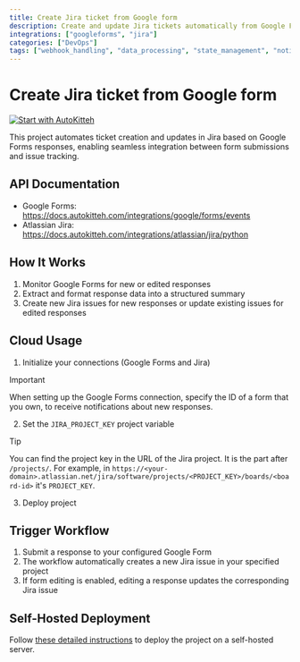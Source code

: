 ```yaml
---
title: Create Jira ticket from Google form
description: Create and update Jira tickets automatically from Google Forms responses
integrations: ["googleforms", "jira"]
categories: ["DevOps"]
tags: ["webhook_handling", "data_processing", "state_management", "notifications"]
---
```


# Create Jira ticket from Google form

[![Start with AutoKitteh](https://autokitteh.com/assets/autokitteh-badge.svg)](https://app.autokitteh.cloud/template?template-name=google_forms_to_jira)

This project automates ticket creation and updates in Jira based on Google Forms responses, enabling seamless integration between form submissions and issue tracking.

## API Documentation

- Google Forms: https://docs.autokitteh.com/integrations/google/forms/events
- Atlassian Jira: https://docs.autokitteh.com/integrations/atlassian/jira/python

## How It Works

1. Monitor Google Forms for new or edited responses
2. Extract and format response data into a structured summary
3. Create new Jira issues for new responses or update existing issues for edited responses

## Cloud Usage

1. Initialize your connections (Google Forms and Jira)

> [!IMPORTANT]
> When setting up the Google Forms connection, specify the ID of a form that you own, to receive notifications about new responses.

2. Set the `JIRA_PROJECT_KEY` project variable

> [!TIP]
> You can find the project key in the URL of the Jira project. It is the part after `/projects/`. For example, in `https://<your-domain>.atlassian.net/jira/software/projects/<PROJECT_KEY>/boards/<board-id>` it's `PROJECT_KEY`.

3. Deploy project

## Trigger Workflow

1. Submit a response to your configured Google Form
2. The workflow automatically creates a new Jira issue in your specified project
3. If form editing is enabled, editing a response updates the corresponding Jira issue

## Self-Hosted Deployment

Follow [these detailed instructions](https://docs.autokitteh.com/get_started/deployment) to deploy the project on a self-hosted server.
